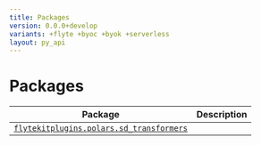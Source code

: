 ```yaml
---
title: Packages
version: 0.0.0+develop
variants: +flyte +byoc +byok +serverless
layout: py_api
---
```


# Packages

| Package | Description |
|-|-|
| [`flytekitplugins.polars.sd_transformers`](flytekitplugins.polars.sd_transformers) |  |
